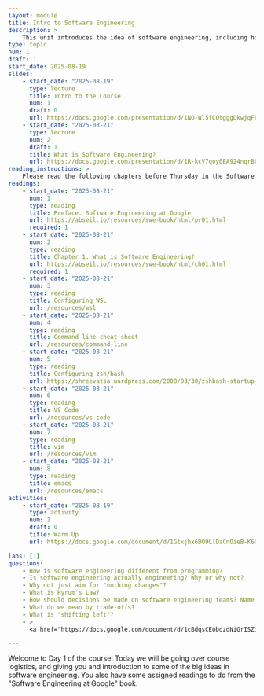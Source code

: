 ```yaml
---
layout: module
title: Intro to Software Engineering
description: > 
    This unit introduces the idea of software engineering, including how it is similar and different from programming, and a host of considerations for building software that is scalable and maintainable over time.  
type: topic
num: 1
draft: 1
start_date: 2025-08-19
slides:
    - start_date: "2025-08-19"
      type: lecture
      title: Intro to the Course
      num: 1
      draft: 0
      url: https://docs.google.com/presentation/d/1NO-Wl5fCOtgggDkwjqFbNeFTSLmQXtPs/edit?usp=sharing&ouid=113376576186080604800&rtpof=true&sd=true
    - start_date: "2025-08-21"
      type: lecture
      num: 2
      draft: 1
      title: What is Software Engineering?
      url: https://docs.google.com/presentation/d/1R-kcV7qoy0EA924nqrB8W2doX5VJFHEC/edit?usp=sharing&ouid=113376576186080604800&rtpof=true&sd=true
reading_instructions: >
    Please read the following chapters before Thursday in the Software Engineering at Google book:
readings: 
    - start_date: "2025-08-21"
      num: 1
      type: reading
      title: Preface. Software Engineering at Google
      url: https://abseil.io/resources/swe-book/html/pr01.html
      required: 1
    - start_date: "2025-08-21"
      num: 2
      type: reading
      title: Chapter 1. What is Software Engineering?
      url: https://abseil.io/resources/swe-book/html/ch01.html
      required: 1
    - start_date: "2025-08-21"
      num: 3
      type: reading
      title: Configuring WSL
      url: /resources/wsl
    - start_date: "2025-08-21"
      num: 4
      type: reading
      title: Command line cheat sheet
      url: /resources/command-line
    - start_date: "2025-08-21"
      num: 5
      type: reading
      title: Configuring zsh/bash
      url: https://shreevatsa.wordpress.com/2008/03/30/zshbash-startup-files-loading-order-bashrc-zshrc-etc/
    - start_date: "2025-08-21"
      num: 6
      type: reading
      title: VS Code
      url: /resources/vs-code
    - start_date: "2025-08-21"
      num: 7
      type: reading
      title: vim
      url: /resources/vim
    - start_date: "2025-08-21"
      num: 8
      type: reading
      title: emacs
      url: /resources/emacs
activities:
    - start_date: "2025-08-19"
      type: activity
      num: 1
      draft: 0
      title: Warm Up
      url: https://docs.google.com/document/d/1Gtxjhx6DO9LlDaCnOieB-K6Rvv14EtPH/edit?usp=sharing&ouid=113376576186080604800&rtpof=true&sd=true

labs: [1]
questions:
    - How is software engineering different from programming?
    - Is software engineering actually engineering? Why or why not?
    - Why not just aim for "nothing changes"?
    - What is Hyrum's Law?
    - How should decisions be made on software engineering teams? Name some better and worse ways of making decisions.
    - What do we mean by trade-offs?
    - What is "shifting left"?
    - >
      <a href="https://docs.google.com/document/d/1cBdqsCEobdzdNiGrISZip3Xm45bs0VgfWyM9rJM7M8A/edit?usp=sharing" target="_blank">Sample command line quiz questions</a>

---
```


Welcome to Day 1 of the course! Today we will be going over course logistics, and giving you and introduction to some of the big ideas in software engineering. You also have some assigned readings to do from the "Software Engineering at Google" book.

